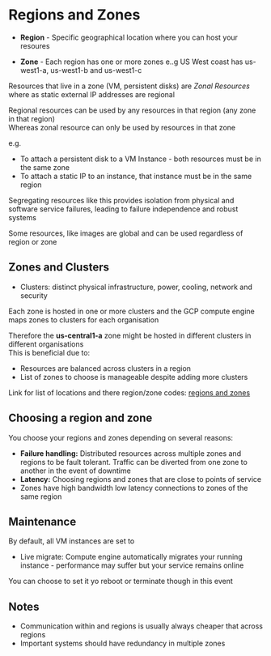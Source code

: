 # Regions and Zones

* **Region** - Specific geographical location where you can host your resoures

* **Zone** - Each region has one or more zones e..g US West coast has us-west1-a, us-west1-b and us-west1-c

Resources that live in a zone (VM, persistent disks) are *Zonal Resources* where as static external IP addresses are regional

Regional resources can be used by any resources in that region (any zone in that region)  
Whereas zonal resource can only be used by resources in that zone

e.g.  
* To attach a persistent disk to a VM Instance - both resources must be in the same zone   
* To attach a static IP to an instance, that instance must be in the same region

Segregating resources like this provides isolation from physical and software service failures, leading to failure independence and robust systems

Some resources, like images are global and can be used regardless of region or zone

## Zones and Clusters

* Clusters: distinct physical infrastructure, power, cooling, network and security

Each zone is hosted in one or more clusters and the GCP compute engine maps zones to clusters for each organisation

Therefore the **us-central1-a** zone might be hosted in different clusters in different organisations  
This is beneficial due to:
* Resources are balanced across clusters in a region
* List of zones to choose is manageable despite adding more clusters

Link for list of locations and there region/zone codes: [regions and zones](https://cloud.google.com/compute/docs/regions-zones#available)

## Choosing a region and zone

You choose your regions and zones depending on several reasons:

* **Failure handling:** Distributed resources across multiple zones and regions to be fault tolerant. Traffic can be diverted from one zone to another in the event of downtime
* **Latency:** Choosing regions and zones that are close to points of service 
* Zones have high bandwidth low latency connections to zones of the same region

## Maintenance

 By default, all VM instances are set to
 * Live migrate: Compute engine automatically migrates your running instance  - performance may suffer but your service remains online 

You can choose to set it yo reboot or terminate though in this event

## Notes

* Communication within and regions is usually always cheaper that across regions
* Important systems should have redundancy in multiple zones